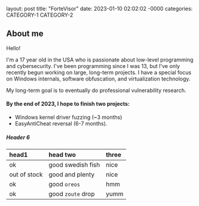 layout: post
title: "ForteVisor"
date: 2023-01-10 02:02:02 -0000
categories: CATEGORY-1 CATEGORY-2

## About me

Hello! 

I'm a 17 year old in the USA who is passionate about low-level programming and cybersecurity. I've been programming since I was 13, but I've only recently begun working on large, long-term projects. I have a special focus on Windows internals, software obfuscation, and virtualization technology.

My long-term goal is to eventually do professional vulnerability research.  

#### By the end of 2023, I hope to finish two projects: 
 *  Windows kernel driver fuzzing (~3 months)
 *  EasyAntiCheat reversal (6-7 months).

##### Header 6

| head1        | head two          | three |
|:-------------|:------------------|:------|
| ok           | good swedish fish | nice  |
| out of stock | good and plenty   | nice  |
| ok           | good `oreos`      | hmm   |
| ok           | good `zoute` drop | yumm  |
